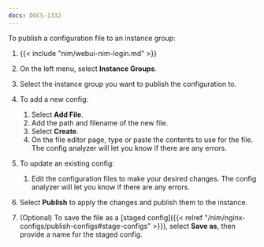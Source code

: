 ```yaml
---
docs: DOCS-1332
---
```


To publish a configuration file to an instance group:

1. {{< include "nim/webui-nim-login.md" >}}
1. On the left menu, select **Instance Groups**.
1. Select the instance group you want to publish the configuration to.
1. To add a new config:

   1. Select **Add File**.
   2. Add the path and filename of the new file.
   3. Select **Create**.
   4. On the file editor page, type or paste the contents to use for the file. The config analyzer will let you know if there are any errors.

1. To update an existing config:
   1. Edit the configuration files to make your desired changes. The config analyzer will let you know if there are any errors.

1. Select **Publish** to apply the changes and publish them to the instance.
1. (Optional) To save the file as a [staged config]({{< relref "/nim/nginx-configs/publish-configs#stage-configs" >}}), select **Save as**, then provide a name for the staged config.
